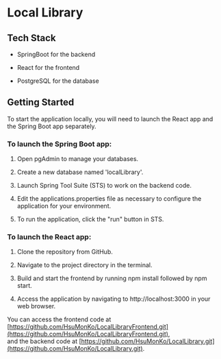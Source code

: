 # Local Library

## Tech Stack

* SpringBoot for the backend

* React for the frontend

* PostgreSQL for the database

## Getting Started

To start the application locally, you will need to launch the React app and the Spring Boot app separately.

### To launch the Spring Boot app:

1. Open pgAdmin to manage your databases.

2. Create a new database named 'localLibrary'.

3. Launch Spring Tool Suite (STS) to work on the backend code.

4. Edit the applications.properties file as necessary to configure the application for your environment.

5. To run the application, click the "run" button in STS.

### To launch the React app:

1. Clone the repository from GitHub.

2. Navigate to the project directory in the terminal.
 
3. Build and start the frontend by running npm install followed by npm start.

4. Access the application by navigating to http://localhost:3000 in your web browser.

You can access the frontend code at [https://github.com/HsuMonKo/LocalLibraryFrontend.git](https://github.com/HsuMonKo/LocalLibraryFrontend.git), \
and the backend code at [https://github.com/HsuMonKo/LocalLibrary.git](https://github.com/HsuMonKo/LocalLibrary.git).
